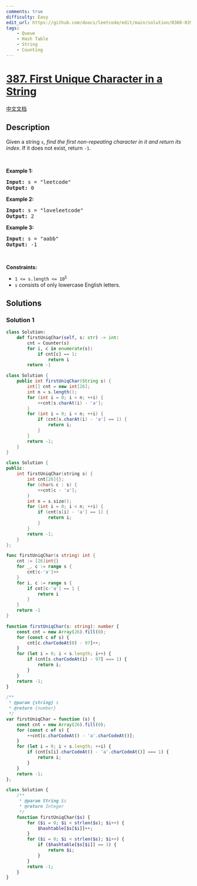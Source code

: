 ```yaml
---
comments: true
difficulty: Easy
edit_url: https://github.com/doocs/leetcode/edit/main/solution/0300-0399/0387.First%20Unique%20Character%20in%20a%20String/README_EN.md
tags:
    - Queue
    - Hash Table
    - String
    - Counting
---
```


<!-- problem:start -->

# [387. First Unique Character in a String](https://leetcode.com/problems/first-unique-character-in-a-string)

[中文文档](/solution/0300-0399/0387.First%20Unique%20Character%20in%20a%20String/README.md)

## Description

<p>Given a string <code>s</code>, <em>find the first non-repeating character in it and return its index</em>. If it does not exist, return <code>-1</code>.</p>

<p>&nbsp;</p>
<p><strong class="example">Example 1:</strong></p>
<pre><strong>Input:</strong> s = "leetcode"
<strong>Output:</strong> 0
</pre><p><strong class="example">Example 2:</strong></p>
<pre><strong>Input:</strong> s = "loveleetcode"
<strong>Output:</strong> 2
</pre><p><strong class="example">Example 3:</strong></p>
<pre><strong>Input:</strong> s = "aabb"
<strong>Output:</strong> -1
</pre>
<p>&nbsp;</p>
<p><strong>Constraints:</strong></p>

<ul>
	<li><code>1 &lt;= s.length &lt;= 10<sup>5</sup></code></li>
	<li><code>s</code> consists of only lowercase English letters.</li>
</ul>

## Solutions

<!-- solution:start -->

### Solution 1

<!-- tabs:start -->

```python
class Solution:
    def firstUniqChar(self, s: str) -> int:
        cnt = Counter(s)
        for i, c in enumerate(s):
            if cnt[c] == 1:
                return i
        return -1
```

```java
class Solution {
    public int firstUniqChar(String s) {
        int[] cnt = new int[26];
        int n = s.length();
        for (int i = 0; i < n; ++i) {
            ++cnt[s.charAt(i) - 'a'];
        }
        for (int i = 0; i < n; ++i) {
            if (cnt[s.charAt(i) - 'a'] == 1) {
                return i;
            }
        }
        return -1;
    }
}
```

```cpp
class Solution {
public:
    int firstUniqChar(string s) {
        int cnt[26]{};
        for (char& c : s) {
            ++cnt[c - 'a'];
        }
        int n = s.size();
        for (int i = 0; i < n; ++i) {
            if (cnt[s[i] - 'a'] == 1) {
                return i;
            }
        }
        return -1;
    }
};
```

```go
func firstUniqChar(s string) int {
	cnt := [26]int{}
	for _, c := range s {
		cnt[c-'a']++
	}
	for i, c := range s {
		if cnt[c-'a'] == 1 {
			return i
		}
	}
	return -1
}
```

```ts
function firstUniqChar(s: string): number {
    const cnt = new Array(26).fill(0);
    for (const c of s) {
        cnt[c.charCodeAt(0) - 97]++;
    }
    for (let i = 0; i < s.length; i++) {
        if (cnt[s.charCodeAt(i) - 97] === 1) {
            return i;
        }
    }
    return -1;
}
```

```js
/**
 * @param {string} s
 * @return {number}
 */
var firstUniqChar = function (s) {
    const cnt = new Array(26).fill(0);
    for (const c of s) {
        ++cnt[c.charCodeAt() - 'a'.charCodeAt()];
    }
    for (let i = 0; i < s.length; ++i) {
        if (cnt[s[i].charCodeAt() - 'a'.charCodeAt()] === 1) {
            return i;
        }
    }
    return -1;
};
```

```php
class Solution {
    /**
     * @param String $s
     * @return Integer
     */
    function firstUniqChar($s) {
        for ($i = 0; $i < strlen($s); $i++) {
            $hashtable[$s[$i]]++;
        }
        for ($i = 0; $i < strlen($s); $i++) {
            if ($hashtable[$s[$i]] == 1) {
                return $i;
            }
        }
        return -1;
    }
}
```

<!-- tabs:end -->

<!-- solution:end -->

<!-- problem:end -->

